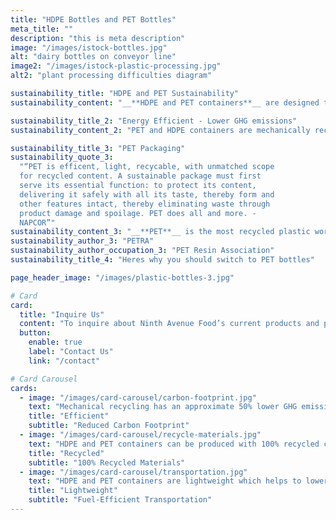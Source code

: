 ```yaml
---
title: "HDPE Bottles and PET Bottles"
meta_title: ""
description: "this is meta description"
image: "/images/istock-bottles.jpg"
alt: "dairy bottles on conveyor line"
image2: "/images/istock-plastic-processing.jpg"
alt2: "plant processing difficulties diagram"

sustainability_title: "HDPE and PET Sustainability"
sustainability_content: "__**HDPE and PET containers**__ are designed to be __**100% recyclable**__, making them a top choice for sustainable packaging. \n\nWith many customers benefiting from the convenience of curbside recycling pickup, both __**HDPE and PET containers**__ are **easily recycled**, significantly **reducing landfill waste**. Embracing curbside recycling for these materials not only supports a __**greener planet**__ but also promotes **efficient waste management practices**."

sustainability_title_2: "Energy Efficient - Lower GHG emissions"
sustainability_content_2: "PET and HDPE containers are mechanically recycled into recycled content or PCR pellets, promoting sustainable manufacturing"

sustainability_title_3: "PET Packaging"
sustainability_quote_3:
  "“PET is efficent, light, recycable, with unmatched scope
  for recycled content. A sustainable package must first
  serve its essential function: to protect its content,
  delivering it safely with all its taste, thereby form and
  other features intact, thereby eliminating waste through
  product damage and spoilage. PET does all and more. -
  NAPCOR”"
sustainability_content_3: "__**PET**__ is the most recycled plastic worldwide, with **1.5 billion pounds** of PET bottles and containers recovered each year in the U.S. This high recycling rate highlights PET’s role in **sustainable packaging** and **environmental conservation**."
sustainability_author_3: "PETRA"
sustainability_author_occupation_3: "PET Resin Association"
sustainability_title_4: "Heres why you should switch to PET bottles"

page_header_image: "/images/plastic-bottles-3.jpg"

# Card
card:
  title: "Inquire Us"
  content: "To inquire about Ninth Avenue Food’s current products and packaging capabilities for dairy alternatives, creamers, dairy beverages, and seasonal items, please Contact Us."
  button:
    enable: true
    label: "Contact Us"
    link: "/contact"

# Card Carousel
cards:
  - image: "/images/card-carousel/carbon-footprint.jpg"
    text: "Mechanical recycling has an approximate 50% lower GHG emission rate vs the production of virgin HDPE and PET resin"
    title: "Efficient"
    subtitle: "Reduced Carbon Footprint"
  - image: "/images/card-carousel/recycle-materials.jpg"
    text: "HDPE and PET containers can be produced with 100% recycled content or PCR"
    title: "Recycled"
    subtitle: "100% Recycled Materials"
  - image: "/images/card-carousel/transportation.jpg"
    text: "HDPE and PET containers are lightweight which helps to lowers fuel usage for product transportation"
    title: "Lightweight"
    subtitle: "Fuel-Efficient Transportation"
---
```

